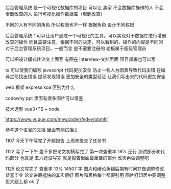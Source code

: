 后台管理系统 是一个可视化数据库的项目 可以让 卖家 不会数据库操作的人 不会增删改查的人 进行可视化操作数据库（增删改查）

不同的人有不同的角色 所以权限也不一样 根据角色 设计不同权限

后台管理系统：可以让用户通过一个可视化的工具，可以实现对于数据库进行增删改查的操作
而且需要注意，根据不同的决定，可以看到的，操作的内容是不同的
对于后台管理系统项目，一般而言 是不需要注册的 老板属于超级管理员

可以把设计模式往论文上面写
有图在 interview-文档里面
项目部署也可以写

ts 可以使我们编写 javascript 代码更加安全 防止一些人为因素导致代码出错
在编译之前找出错误 提前发现错误
更加安全的类型验证 让我们写出来的代码更加安全

web 框架 express koa 区别为什么

codewhy ppt 里面有很多图片可以借鉴

技术选型 vue3+TS + node

https://www.yuque.com/mewcoder/fedev/obmltl

参考这个语雀的文档 里面有测试相关

1107
今天下午写完了开题报告
上周末提交了任务书

1122
写了一下午 差不多把论文初稿写完了 第一次查重率 18% 还行
测试部分和代码部分 也就是 五六还没写完 就是报告里面最重要的部分
改天再做调整吧

1125
论文写完了 查重率 13%
14507 字
图片和绪论英翻后期有时间在做调整修改
恭喜毕业
论文进展挺快的其实很好
图片和表格每个都要引用
图片打印居中要调整
但大题上都 ok 了
